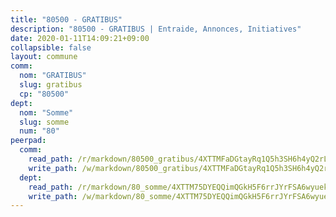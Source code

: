 ```yaml
---
title: "80500 - GRATIBUS"
description: "80500 - GRATIBUS | Entraide, Annonces, Initiatives"
date: 2020-01-11T14:09:21+09:00
collapsible: false
layout: commune
comm:
  nom: "GRATIBUS"
  slug: gratibus
  cp: "80500"
dept:
  nom: "Somme"
  slug: somme
  num: "80"
peerpad:
  comm:
    read_path: /r/markdown/80500_gratibus/4XTTMFaDGtayRq1Q5h3SH6h4yQ2rLNWjc7G688pZ9nFUnPFvw
    write_path: /w/markdown/80500_gratibus/4XTTMFaDGtayRq1Q5h3SH6h4yQ2rLNWjc7G688pZ9nFUnPFvw-K3TgUBDK3KKDLsSWVBx2W4BkdF5hrMKVaDy2PsJxPfF6bun5rc2PdaY2XihUQ4nfdsivfjDtU4b62jKEiZxN2FjZspXtSgKZXt3b4TTguoFgkfKBxfb7kDZv9PW9g83f3cgLp3no
  dept:
    read_path: /r/markdown/80_somme/4XTTM75DYEQQimQGkH5F6rrJYrFSA6wyuekdgioEx7v45YjSw
    write_path: /w/markdown/80_somme/4XTTM75DYEQQimQGkH5F6rrJYrFSA6wyuekdgioEx7v45YjSw-K3TgTuB1DbUNHuFo9Fhh6JTUriPx8E5izGkmw9RSNTjUtMFPoZhqqp87szE8th3EytWSHGdhUuQUPjam8aJZh1SdH8pL3ibgUbMdNhU17kjAmSa49LMB2GjXvVwDVurE8mgce3XM
---
```


